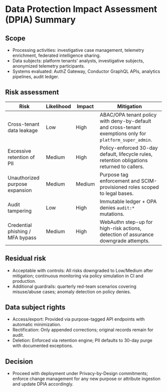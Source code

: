 # Data Protection Impact Assessment (DPIA) Summary

## Scope
- Processing activities: investigative case management, telemetry enrichment, federated intelligence sharing.
- Data subjects: platform tenants' analysts, investigative subjects, anonymized telemetry participants.
- Systems evaluated: AuthZ Gateway, Conductor GraphQL APIs, analytics pipelines, audit ledger.

## Risk assessment
| Risk | Likelihood | Impact | Mitigation |
| ---- | ---------- | ------ | ---------- |
| Cross-tenant data leakage | Low | High | ABAC/OPA tenant policy with deny-by-default and cross-tenant exemptions only for `platform_super_admin`. |
| Excessive retention of PII | Medium | High | Policy-enforced 30-day default, lifecycle rules, retention obligations returned to callers. |
| Unauthorized purpose expansion | Medium | Medium | Purpose tag enforcement and SCIM-provisioned roles scoped to legal bases. |
| Audit tampering | Low | High | Immutable ledger + OPA denies `audit:*` mutations. |
| Credential phishing / MFA bypass | Medium | High | WebAuthn step-up for high-risk actions, detection of assurance downgrade attempts. |

## Residual risk
- Acceptable with controls: All risks downgraded to Low/Medium after mitigation; continuous monitoring via policy simulation in CI and production.
- Additional guardrails: quarterly red-team scenarios covering misuse/abuse cases; anomaly detection on policy denies.

## Data subject rights
- Access/export: Provided via purpose-tagged API endpoints with automatic minimization.
- Rectification: Only appended corrections; original records remain for audit.
- Deletion: Enforced via retention engine; PII defaults to 30-day purge with documented exceptions.

## Decision
- Proceed with deployment under Privacy-by-Design commitments; enforce change management for any new purpose or attribute ingestion and update DPIA accordingly.
